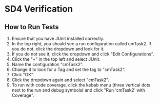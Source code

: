 # SD4 Verification

## How to Run Tests

1. Ensure that you have JUnit installed correctly.
2. In the top right, you should see a run configuration called cmTask2. If you do not, click the dropdown and look for it.
3. If you do not see it, click the dropdown and click "Edit Configurations".
4. Click the "+" in the top left and select JUnit.
5. Name the configuration "cmTask2".
6. Change it to look for a Tag and set the tag to "cmTask2".
7. Click "OK".
8. Click the dropdown again and select "cmTask2".
9. To run with code coverage, click the kebab menu (three vertical dots next to the run and debug symbols) and click "Run 'cmTask2' with Coverage".